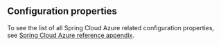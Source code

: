 ## Configuration properties

To see the list of all Spring Cloud Azure related configuration properties, see [Spring Cloud Azure reference appendix](../../spring-cloud-azure-appendix.md).
